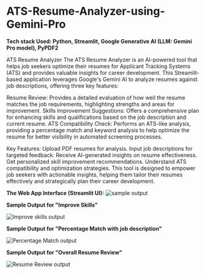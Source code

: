 # ATS-Resume-Analyzer-using-Gemini-Pro
**Tech stack Used: Python, Streamlit, Google Generative AI (LLM: Gemini Pro model), PyPDF2**

ATS Resume Analyzer
The ATS Resume Analyzer is an AI-powered tool that helps job seekers optimize their resumes for Applicant Tracking Systems (ATS) and provides valuable insights for career development. This Streamlit-based application leverages Google's Gemini AI to analyze resumes against job descriptions, offering three key features:

Resume Review: Provides a detailed evaluation of how well the resume matches the job requirements, highlighting strengths and areas for improvement.
Skills Improvement Suggestions: Offers a comprehensive plan for enhancing skills and qualifications based on the job description and current resume.
ATS Compatibility Check: Performs an ATS-like analysis, providing a percentage match and keyword analysis to help optimize the resume for better visibility in automated screening processes.

Key Features:
Upload PDF resumes for analysis.
Input job descriptions for targeted feedback.
Receive AI-generated insights on resume effectiveness.
Get personalized skill improvement recommendations.
Understand ATS compatibility and optimization strategies.
This tool is designed to empower job seekers with actionable insights, helping them tailor their resumes effectively and strategically plan their career development.


**The Web App Interface (Streamlit UI):**
![sample output](https://github.com/user-attachments/assets/068de004-d13a-4c78-993b-bcd4b29f2dca)


**Sample Output for "Improve Skills"**

![Improve skills output](https://github.com/user-attachments/assets/13560b24-7ad4-4f85-85ea-bfde0077a895)

**Sample Output for "Percentage Match with job description"**

![Percentage Match output](https://github.com/user-attachments/assets/197d7f12-dcf3-462e-946a-42f716ea1024)

**Sample Output for "Overall Resume Review"**

![Resume Review output](https://github.com/user-attachments/assets/c4b3b9e7-d46f-4ba8-84ba-c5c6ac9459ee)
